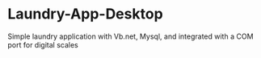 # Laundry-App-Desktop

Simple laundry application with Vb.net, Mysql, and integrated with a COM port for digital scales
